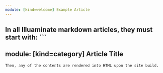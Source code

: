```yaml
---
module: [kind=welcome] Example Article
---
```


In all Illuaminate markdown articles, they must start with: ```
---
module: [kind=category] Article Title
---
```
Then, any of the contents are rendered into HTML upon the site build.